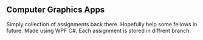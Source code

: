 <h2>Computer Graphics Apps</h2>
<p>Simply collection of assignments back there. Hopefully help some fellows in future. Made using WPF C#. Each assignment is stored in diffrent branch.</p>
